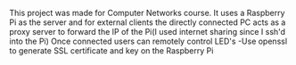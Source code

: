 This project was made for Computer Networks course. 
It uses a Raspberry Pi as the server and for external clients the directly connected PC acts as a proxy server to forward the IP of the Pi(I used internet sharing since I ssh'd into the Pi)
Once connected users can remotely control LED's 
-Use openssl to generate SSL certificate and key on the Raspberry Pi

